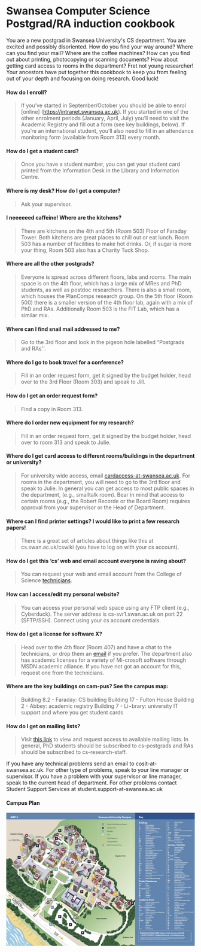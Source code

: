 Swansea Computer Science Postgrad/RA induction cookbook
=======================================================

You are a new postgrad in Swansea University's CS department. You are excited and possibly disoriented. How do you find your way around? Where can you find your mail? Where are the coffee machines? How can you find out about printing, photocopying or scanning documents? How about getting card access to rooms in the department? Fret not young researcher! Your ancestors have put together this cookbook to keep you from feeling out of your depth and focusing on doing research. Good luck!

#### How do I enroll?
>If you’ve started in September/October you should be able to enrol [online] (https://intranet.swansea.ac.uk). If you started in one of the other enrolment periods (January, April, July) you’ll need to visit the Academic Registry and fill out a form (see key buildings, below). If you’re an international student, you’ll also need to fill in an attendance monitoring form (available from Room 313) every month.
    
#### How do I get a student card?
>Once you have a student number, you can get your student card printed from the Information Desk in the Library and Information Centre.

#### Where is my desk? How do I get a computer?
>Ask your supervisor.

#### I neeeeeed caffeine! Where are the kitchens?
>There are kitchens on the 4th and 5th (Room 503) Floor of Faraday Tower. Both kitchens are great places to chill out or eat lunch. Room 503 has a number of facilities to make hot drinks. Or, if sugar is more your thing, Room 503 also has a Charity Tuck Shop.

#### Where are all the other postgrads?
>Everyone is spread across different floors, labs and rooms. The main space is on the 4th floor, which has a large mix of MRes and PhD students, as well as postdoc researchers. There is also a small room, which houses the PlanComps research group. On the 5th floor (Room 500) there is a smaller version of the 4th floor lab, again with a mix of PhD and RAs. Additionally Room 503 is the FIT Lab, which has a similar mix.

#### Where can I find snail mail addressed to me?
>Go to the 3rd floor and look in the pigeon hole labelled “Postgrads and RAs''.

#### Where do I go to book travel for a conference?
>Fill in an order request form, get it signed by the budget holder, head over to the 3rd Floor (Room 303) and speak to Jill.

#### How do I get an order request form?
>Find a copy in Room 313.

#### Where do I order new equipment for my research?
>Fill in an order request form, get it signed by the budget holder, head over to room 313 and speak to Julie.

#### Where do I get card access to different rooms/buildings in the department or university?
>For university wide access, email [cardaccess-at-swansea.ac.uk](mailto:cardaccess@swansea.ac.uk). For rooms in the department, you will need to go to the 3rd floor and speak to Julie. In general you can get access to most public spaces in the department, (e.g., smalltalk room). Bear in mind that access to certain rooms (e.g., the Robert Recorde or the Board Room) requires approval from your supervisor or the Head of Department.

#### Where can I find printer settings? I would like to print a few research papers!
>There is a great set of articles about things like this at cs.swan.ac.uk/cswiki (you have to log on with your cs account).

#### How do I get this ‘cs’ web and email account everyone is raving about?
>You can request your web and email account from the College of Science [technicians](mailto:cosit@swansea.ac.uk).

#### How can I access/edit my personal website?
>You can access your personal web space using any FTP client (e.g., Cyberduck). The server address is cs-svr1.swan.ac.uk on port 22 (SFTP/SSH). Connect using your cs account credentials.
    
#### How do I get a license for software X?
>Head over to the 4th floor (Room 407) and have a chat to the technicians, or drop them an [email](mailto:cosit@swansea.ac.uk) if you prefer. The department also has academic licenses for a variety of Mi-crosoft software through MSDN academic alliance. If you have not got an account for this, request one from the technicians.

#### Where are the key buildings on cam-pus? See the campus map:
>Building 8.2 - Faraday: CS building
>Building 17 - Fulton House
>Building 2 - Abbey: academic registry
>Building 7 - Li¬brary: university IT support and where you get student cards

#### How do I get on mailing lists?
>Visit [this link](http://cos.swansea.ac.uk/mailman/listinfo) to view and request access to available mailing lists. In general, PhD students should be subscribed to cs-postgrads and RAs should be subscribed to cs-research-staff.


If you have any technical problems send an email to cosit-at-swansea.ac.uk. For other type of problems, speak to your line manager or supervisor. If you have a problem with your supervisor or line manager, speak to the current head of department. For other problems contact Student Support Services at student.support-at-swansea.ac.uk

#### Campus Plan
![Campus Plan](https://github.com/CS-Swansea/induction-cookbook/raw/master/CampusPlan.jpg "Campus Plan")
